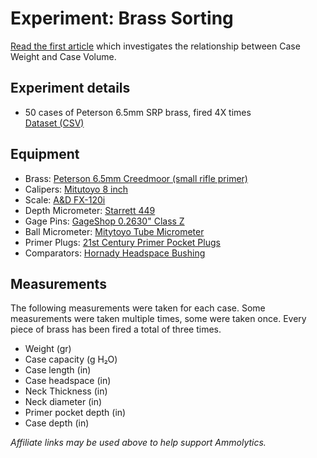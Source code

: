 # Experiment: Brass Sorting

[Read the first article](https://blog.ammolytics.com/2020-01-08/brass-sorting-part-one.html) which investigates the relationship between Case Weight and Case Volume.


## Experiment details

- 50 cases of Peterson 6.5mm SRP brass, fired 4X times  
  [Dataset (CSV)](https://github.com/ammolytics/experiments/blob/master/brass-sorting/data/2019-06-01/brass_measurements.csv)


## Equipment

- Brass: [Peterson 6.5mm Creedmoor (small rifle primer)](https://brownells.7eer.net/A2Qy7)
- Calipers: [Mitutoyo 8 inch](https://brownells.7eer.net/b0qQ6)
- Scale: [A&D FX-120i](https://brownells.7eer.net/0RY4J)
- Depth Micrometer: [Starrett 449](https://brownells.7eer.net/2Jg7G)
- Gage Pins: [GageShop 0.2630" Class Z](https://www.gageshop.com/product/english-class-z-gage-pins-061-to-5005/)
- Ball Micrometer: [Mitytoyo Tube Micrometer](https://brownells.7eer.net/EWxAn)
- Primer Plugs: [21st Century Primer Pocket Plugs](http://www.xxicsi.com/primer-pocket-plugs.html)
- Comparators: [Hornady Headspace Bushing](https://brownells.7eer.net/yBOxy)


## Measurements

The following measurements were taken for each case. Some measurements were taken multiple times, some were taken once. Every piece of brass has been fired a total of three times.

- Weight (gr)
- Case capacity (g H₂O)
- Case length (in)
- Case headspace (in)
- Neck Thickness (in)
- Neck diameter (in)
- Primer pocket depth (in)
- Case depth (in)



_Affiliate links may be used above to help support Ammolytics._
